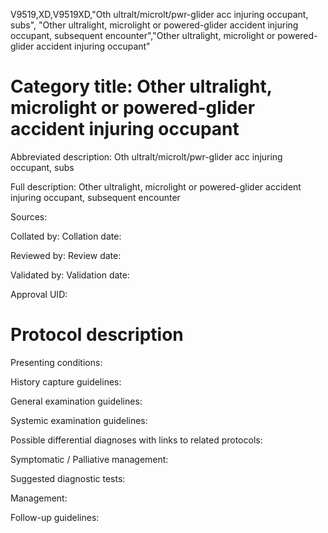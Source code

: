 V9519,XD,V9519XD,"Oth ultralt/microlt/pwr-glider acc injuring occupant, subs", "Other ultralight, microlight or powered-glider accident injuring occupant, subsequent encounter","Other ultralight, microlight or powered-glider accident injuring occupant"
# Category title: Other ultralight, microlight or powered-glider accident injuring occupant

Abbreviated description: Oth ultralt/microlt/pwr-glider acc injuring occupant, subs

Full description: Other ultralight, microlight or powered-glider accident injuring occupant, subsequent encounter

Sources:

Collated by:
Collation date:

Reviewed by:
Review date:

Validated by:
Validation date:

Approval UID:

# Protocol description

Presenting conditions:

History capture guidelines:

General examination guidelines:

Systemic examination guidelines:

Possible differential diagnoses with links to related protocols:

Symptomatic / Palliative management:

Suggested diagnostic tests:

Management:

Follow-up guidelines:
